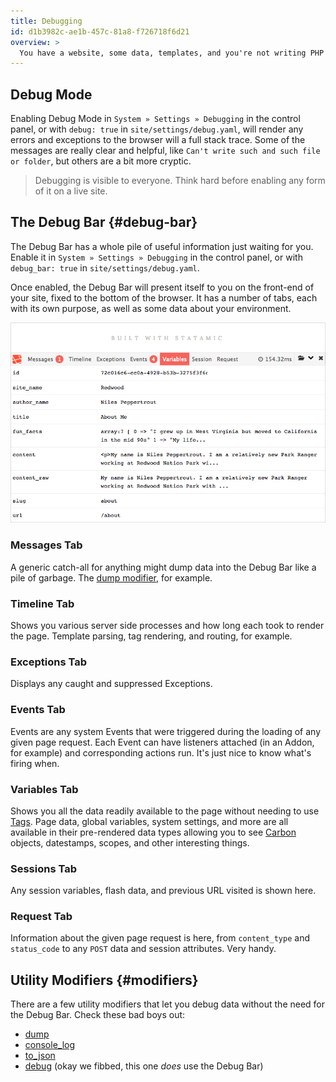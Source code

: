 ```yaml
---
title: Debugging
id: d1b3982c-ae1b-457c-81a8-f726718f6d21
overview: >
  You have a website, some data, templates, and you're not writing PHP anywhere. How on earth do you look under the hood? Know when something is broken? Fine-tune performance? Excellent question. Here come the answers.
---
```


## Debug Mode

Enabling Debug Mode in `System » Settings » Debugging` in the control panel, or with `debug: true` in `site/settings/debug.yaml`, will render any errors and exceptions to the browser will a full stack trace. Some of the messages are really clear and helpful, like `Can't write such and such file or folder`, but others are a bit more cryptic.

> Debugging is visible to everyone. Think hard before enabling any form of it on a live site.

## The Debug Bar {#debug-bar}
The Debug Bar has a whole pile of useful information just waiting for you. Enable it in `System » Settings » Debugging` in the control panel, or with `debug_bar: true` in `site/settings/debug.yaml`.

Once enabled, the Debug Bar will present itself to you on the front-end of your site, fixed to the bottom of the browser. It has a number of tabs, each with its own purpose, as well as some data about your environment.

![Debug Bar](/assets/img/screenshots/debug-bar.png)

### Messages Tab

A generic catch-all for anything might dump data into the Debug Bar like a pile of garbage. The [dump modifier][dump], for example.
### Timeline Tab

Shows you various server side processes and how long each took to render the page. Template parsing, tag rendering, and routing, for example.

### Exceptions Tab

Displays any caught and suppressed Exceptions.

### Events Tab

Events are any system Events that were triggered during the loading of any given page request. Each Event can have listeners attached (in an Addon, for example) and corresponding actions run. It's just nice to know what's firing when.

### Variables Tab

Shows you all the data readily available to the page without needing to use [Tags][tags]. Page data, global variables, system settings, and more are all available in their pre-rendered data types allowing you to see [Carbon][carbon] objects, datestamps, scopes, and other interesting things.

### Sessions Tab

Any session variables, flash data, and previous URL visited is shown here.

### Request Tab

Information about the given page request is here, from `content_type` and `status_code` to any `POST` data and session attributes. Very handy.

## Utility Modifiers {#modifiers}

There are a few utility modifiers that let you debug data without the need for the Debug Bar. Check these bad boys out:

- [dump][dump]
- [console_log][console_log]
- [to_json][to_json]
- [debug][debug] (okay we fibbed, this one _does_ use the Debug Bar)

[tags]: /tags
[carbon]: http://carbon.nesbot.com/
[dump]: /modifiers#dump
[console_log]: /modifiers#console_log
[debug]: /modifiers#debug
[to_json]: /modifiers#to_json
